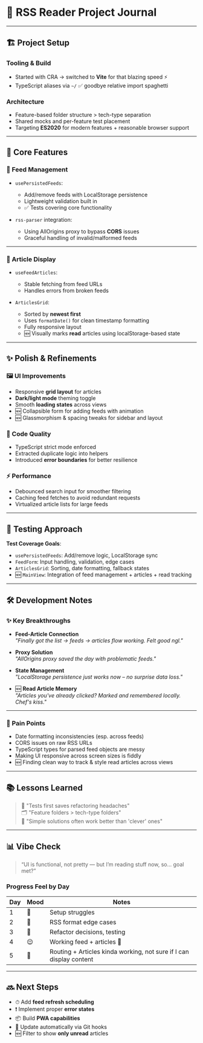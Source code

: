 # 📰 RSS Reader Project Journal

---

## 🏗️ Project Setup

### Tooling & Build

- Started with CRA → switched to **Vite** for that blazing speed ⚡
- TypeScript aliases via `~/` ✅ goodbye relative import spaghetti

### Architecture

- Feature-based folder structure > tech-type separation
- Shared mocks and per-feature test placement
- Targeting **ES2020** for modern features + reasonable browser support

---

## 🚀 Core Features

### 📡 Feed Management

- `usePersistedFeeds`:

  - Add/remove feeds with LocalStorage persistence
  - Lightweight validation built in
  - ✅ Tests covering core functionality

- `rss-parser` integration:
  - Using AllOrigins proxy to bypass **CORS** issues
  - Graceful handling of invalid/malformed feeds

---

### 📰 Article Display

- `useFeedArticles`:

  - Stable fetching from feed URLs
  - Handles errors from broken feeds

- `ArticlesGrid`:
  - Sorted by **newest first**
  - Uses `formatDate()` for clean timestamp formatting
  - Fully responsive layout
  - 🆕 Visually marks **read** articles using localStorage-based state

---

## ✨ Polish & Refinements

### 🖼️ UI Improvements

- Responsive **grid layout** for articles
- **Dark/light mode** theming toggle
- Smooth **loading states** across views
- 🆕 Collapsible form for adding feeds with animation
- 🆕 Glassmorphism & spacing tweaks for sidebar and layout

### 🧼 Code Quality

- TypeScript strict mode enforced
- Extracted duplicate logic into helpers
- Introduced **error boundaries** for better resilience

### ⚡ Performance

- Debounced search input for smoother filtering
- Caching feed fetches to avoid redundant requests
- Virtualized article lists for large feeds

---

## 🧪 Testing Approach

**Test Coverage Goals**:

- `usePersistedFeeds`: Add/remove logic, LocalStorage sync
- `FeedForm`: Input handling, validation, edge cases
- `ArticlesGrid`: Sorting, date formatting, fallback states
- 🆕 `MainView`: Integration of feed management + articles + read tracking

---

## 🛠️ Development Notes

### ✨ Key Breakthroughs

- **Feed-Article Connection**  
  _"Finally got the list → feeds → articles flow working. Felt good ngl."_

- **Proxy Solution**  
  _"AllOrigins proxy saved the day with problematic feeds."_

- **State Management**  
  _"LocalStorage persistence just works now – no surprise data loss."_

- 🆕 **Read Article Memory**  
  _"Articles you've already clicked? Marked and remembered locally. Chef's kiss."_

---

### 😤 Pain Points

- Date formatting inconsistencies (esp. across feeds)
- CORS issues on raw RSS URLs
- TypeScript types for parsed feed objects are messy
- Making UI responsive across screen sizes is fiddly
- 🆕 Finding clean way to track & style read articles across views

---

## 📚 Lessons Learned

> 🧪 "Tests first saves refactoring headaches"  
> 🗂 "Feature folders > tech-type folders"  
> 🧠 "Simple solutions often work better than 'clever' ones"

---

## 📊 Vibe Check

> “UI is functional, not pretty — but I’m reading stuff now, so... goal met?”

### Progress Feel by Day

| Day | Mood | Notes                                                               |
| --- | ---- | ------------------------------------------------------------------- |
| 1   | 😤   | Setup struggles                                                     |
| 2   | 🤯   | RSS format edge cases                                               |
| 3   | 🤔   | Refactor decisions, testing                                         |
| 4   | 😌   | Working feed + articles 🎉                                          |
| 5   | 😤   | Routing + Articles kinda working, not sure if I can display content |

---

## 🔜 Next Steps

- ⏱ Add **feed refresh scheduling**
- ❗ Implement proper **error states**
- 📦 Build **PWA capabilities**
- 🧩 Update automatically via Git hooks
- 🆕 Filter to show **only unread** articles
